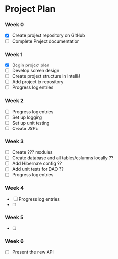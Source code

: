 # Project Plan

### Week 0
- [X] Create project repository on GitHub
- [ ] Complete Project documentation

### Week 1
- [X] Begin project plan
- [ ] Develop screen design 
- [ ] Create project structure in IntelliJ
- [ ] Add project to repository
- [ ] Progress log entries

### Week 2
- [ ] Progress log entries
- [ ] Set up logging
- [ ] Set up unit testing
- [ ] Create JSPs

### Week 3
- [ ] Create ??? modules
- [ ] Create database and all tables/columns locally ??
- [ ] Add Hibernate config ??
- [ ] Add unit tests for DAO ??
- [ ] Progress log entries

### Week 4
- [ ] Progress log entries
- [ ] 

### Week 5
- [ ] 

### Week 6
- [ ] Present the new API
